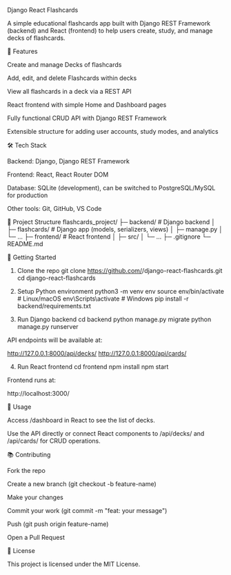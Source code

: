Django React Flashcards

A simple educational flashcards app built with Django REST Framework (backend) and React (frontend) to help users create, study, and manage decks of flashcards.

📌 Features

Create and manage Decks of flashcards

Add, edit, and delete Flashcards within decks

View all flashcards in a deck via a REST API

React frontend with simple Home and Dashboard pages

Fully functional CRUD API with Django REST Framework

Extensible structure for adding user accounts, study modes, and analytics

🛠 Tech Stack

Backend: Django, Django REST Framework

Frontend: React, React Router DOM

Database: SQLite (development), can be switched to PostgreSQL/MySQL for production

Other tools: Git, GitHub, VS Code

📁 Project Structure
flashcards_project/
├─ backend/            # Django backend
│  ├─ flashcards/      # Django app (models, serializers, views)
│  ├─ manage.py
│  └─ ...
├─ frontend/           # React frontend
│  ├─ src/
│  └─ ...
├─ .gitignore
└─ README.md

🚀 Getting Started
1. Clone the repo
git clone https://github.com/<your-username>/django-react-flashcards.git
cd django-react-flashcards

2. Setup Python environment
python3 -m venv env
source env/bin/activate  # Linux/macOS
env\Scripts\activate     # Windows
pip install -r backend/requirements.txt

3. Run Django backend
cd backend
python manage.py migrate
python manage.py runserver


API endpoints will be available at:

http://127.0.0.1:8000/api/decks/
http://127.0.0.1:8000/api/cards/

4. Run React frontend
cd frontend
npm install
npm start


Frontend runs at:

http://localhost:3000/

🔧 Usage

Access /dashboard in React to see the list of decks.

Use the API directly or connect React components to /api/decks/ and /api/cards/ for CRUD operations.

📚 Contributing

Fork the repo

Create a new branch (git checkout -b feature-name)

Make your changes

Commit your work (git commit -m "feat: your message")

Push (git push origin feature-name)

Open a Pull Request

📄 License

This project is licensed under the MIT License.
